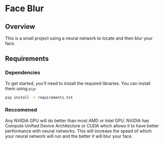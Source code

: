 # Face Blur

## Overview

This is a small project using a neural network to locate and then blur your face.

## Requirements



### Dependencies

To get started, you'll need to install the required libraries. You can install them using `pip`:

```bash
pip install -r requirements.txt
```
### Reccomened
Any NVIDIA GPU will do better than most AMD or Intel GPU. NVIDIA has Compute Unified Device Architecture or CUDA which allows it to have better performance with neural networks. This will increase the speed of which your neural network will run and the better it will blur your face.
